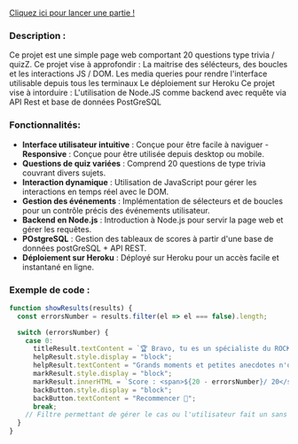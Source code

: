 [Cliquez ici pour lancer une partie !](https://quiz-rock-a9f8a58b7c61.herokuapp.com/)

### Description :
Ce projet est une simple page web comportant 20 questions type trivia / quizZ.
Ce projet vise à approfondir :
La maitrise des sélécteurs, des boucles et les interactions JS / DOM.
Les media queries pour rendre l'interface utilisable depuis tous les terminaux 
Le déploiement sur Heroku
Ce projet vise à intorduire :
L'utilisation de Node.JS comme backend avec requête via API Rest et base de données PostGreSQL

### Fonctionnalités:

- **Interface utilisateur intuitive** : Conçue pour être facile à naviguer
-**Responsive** : Conçue pour être utilisée depuis desktop ou mobile.
- **Questions de quiz variées** : Comprend 20 questions de type trivia couvrant divers sujets.
- **Interaction dynamique** : Utilisation de JavaScript pour gérer les interactions en temps réel avec le DOM.
- **Gestion des événements** : Implémentation de sélecteurs et de boucles pour un contrôle précis des événements utilisateur.
- **Backend en Node.js** : Introduction à Node.js pour servir la page web et gérer les requêtes.
- **POstgreSQL** : Gestion des tableaux de scores à partir d'une base de données postGreSQL  + API REST.
- **Déploiement sur Heroku** : Déployé sur Heroku pour un accès facile et instantané en ligne.

### Exemple de code :

```javascript
function showResults(results) {
  const errorsNumber = results.filter(el => el === false).length;

  switch (errorsNumber) {
    case 0:
      titleResult.textContent = `🏆 Bravo, tu es un spécialiste du ROCK ! 🏆`;
      helpResult.style.display = "block";
      helpResult.textContent = "Grands moments et petites anecdotes n'ont aucun secret pour toi !";
      markResult.style.display = "block";
      markResult.innerHTML = `Score : <span>${20 - errorsNumber}/ 20</span>`;
      backButton.style.display = "block";
      backButton.textContent = "Recommencer 🔄";
      break;
    // Filtre permettant de gérer le cas ou l'utilisateur fait un sans faute au quizz (0 erreurs)
  }
}




